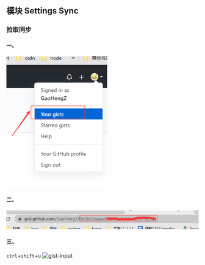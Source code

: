 ## 模块 Settings Sync

### 拉取同步

#### 一、
![gist](./images/gists.png)

#### 二、
![gist-value](./images/gists-value.png)

#### 三、

```ctrl```+```shift```+```u```
![gist-input](./images/gists-input.png)


